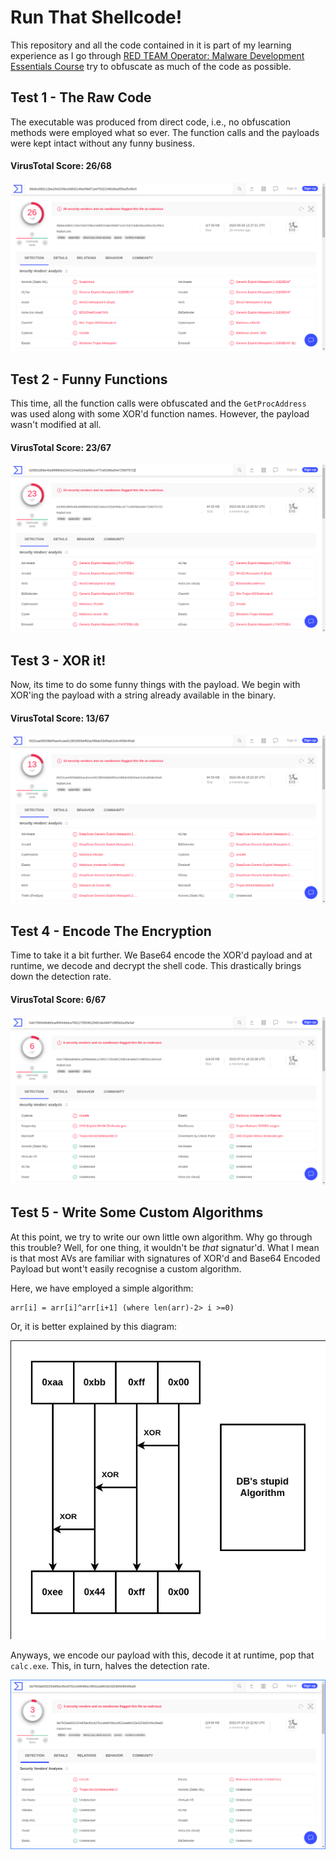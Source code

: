# Run That Shellcode!

This repository and all the code contained in it is part of my learning experience as I go through [RED TEAM Operator: Malware Development Essentials Course](https://institute.sektor7.net/view/courses/red-team-operator-malware-development-essentials/) try to obfuscate as much of the code as possible.

## Test 1 - The Raw Code

The executable was produced from direct code, i.e., no obfuscation methods were employed what so ever. The function calls and the payloads were kept intact without any funny business.

#### VirusTotal Score: **26/68**

![](images/1.png)

## Test 2 - Funny Functions

This time, all the function calls were obfuscated and the `GetProcAddress` was used along with some XOR'd function names. However, the payload wasn't modified at all.

#### VirusTotal Score: **23/67**

![](images/2.png)

## Test 3 - XOR it!

Now, its time to do some funny things with the payload. We begin with XOR'ing the payload with a string already available in the binary.

#### VirusTotal Score: **13/67**

![](images/3.png)

## Test 4 - Encode The Encryption

Time to take it a bit further.  We Base64 encode the XOR'd payload and at runtime, we decode and decrypt the shell code. This drastically brings down the detection rate.

#### VirusTotal Score: **6/67**

![](images/4.png)

## Test 5 - Write Some Custom Algorithms

At this point, we try to write our own little own algorithm. Why go through this trouble? Well, for one thing, it wouldn't be _that_ signatur'd. What I mean is that most AVs are familiar with signatures of XOR'd and Base64 Encoded Payload but wont't easily recognise a custom algorithm. 

Here, we have employed a simple algorithm:

```
arr[i] = arr[i]^arr[i+1] (where len(arr)-2> i >=0)
```

Or, it is better explained by this diagram:

![](images/algorithm.png)

Anyways, we encode our payload with this, decode it at runtime, pop that `calc.exe`. This, in turn, halves the detection rate.

![](images/5.png)
